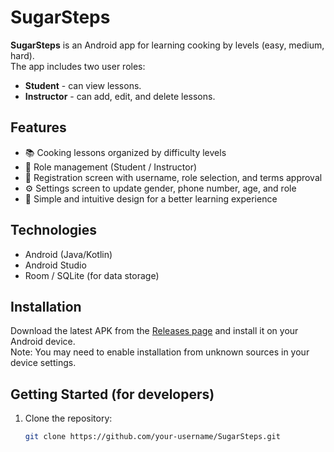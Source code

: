 # SugarSteps

**SugarSteps** is an Android app for learning cooking by levels (easy, medium, hard).  
The app includes two user roles:  
- **Student** - can view lessons.  
- **Instructor** - can add, edit, and delete lessons.  

## Features
- 📚 Cooking lessons organized by difficulty levels  
- 👤 Role management (Student / Instructor)  
- 📝 Registration screen with username, role selection, and terms approval  
- ⚙️ Settings screen to update gender, phone number, age, and role  
- 🎨 Simple and intuitive design for a better learning experience  

## Technologies
- Android (Java/Kotlin)  
- Android Studio  
- Room / SQLite (for data storage)  

## Installation
Download the latest APK from the [Releases page](https://github.com/sivanlasri/SugarStepsApp/releases/tag/v1.0) 
and install it on your Android device.  
Note: You may need to enable installation from unknown sources in your device settings.

## Getting Started (for developers)
1. Clone the repository:  
   ```bash
   git clone https://github.com/your-username/SugarSteps.git

